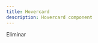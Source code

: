 ```yaml
---
title: Hovercard
description: Hovercard component
---
```


<a
  data-controller="hovercard"
  data-hovercard-url-value="/docs/hovercard/content.html"
  class="button has-text-danger is-text" disabled >Eliminar
</a>
